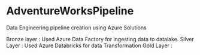 # AdventureWorksPipeline
Data Engineering pipeline creation using Azure Solutions

Bronze layer : Used Azure Data Factory for ingesting data to datalake.
Silver Layer : Used Azure Databricks for data Transformation
Gold Layer : 

